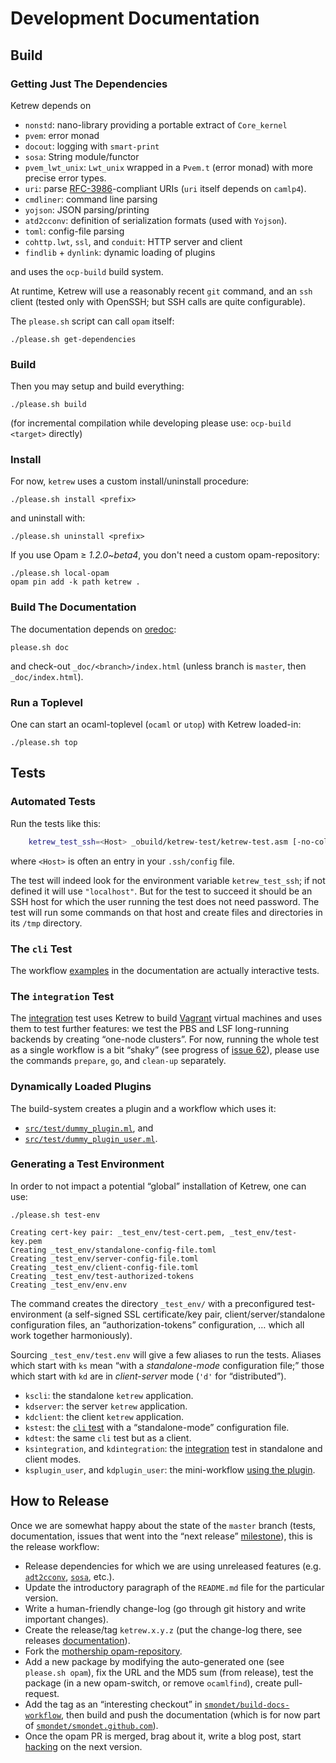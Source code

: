 
Development Documentation
=========================

Build
-----

### Getting Just The Dependencies

Ketrew depends on

- `nonstd`: nano-library providing a portable extract of `Core_kernel`
- `pvem`: error monad
- `docout`: logging with `smart-print`
- `sosa`:  String module/functor
- `pvem_lwt_unix`: `Lwt_unix` wrapped in a `Pvem.t` (error monad) with more
precise error types.
- `uri`:
parse [RFC-3986](http://www.ietf.org/rfc/rfc3986.txt)-compliant URIs
(`uri` itself depends on `camlp4`).
- `cmdliner`: command line parsing
- `yojson`: JSON parsing/printing
- `atd2cconv`: definition of serialization formats (used with `Yojson`).
- `toml`: config-file parsing
- `cohttp.lwt`, `ssl`, and `conduit`: HTTP server and client
- `findlib` + `dynlink`: dynamic loading of plugins 

and uses the `ocp-build` build system.

At runtime, Ketrew will use a reasonably recent `git` command, and an `ssh`
client (tested only with OpenSSH; but SSH calls are quite configurable).

The `please.sh` script can call `opam` itself:

    ./please.sh get-dependencies

### Build

Then you may setup and build everything:

    ./please.sh build

(for incremental compilation while developing please use: `ocp-build <target>`
directly)

### Install

For now, `ketrew` uses a custom install/uninstall procedure:

    ./please.sh install <prefix>

and uninstall with:

    ./please.sh uninstall <prefix>


If you use Opam ≥ *1.2.0~beta4*, you don't need a custom opam-repository:

    ./please.sh local-opam
    opam pin add -k path ketrew .


### Build The Documentation

The documentation depends on [oredoc](https://github.com/smondet/oredoc):

    please.sh doc

and check-out `_doc/<branch>/index.html` (unless branch is `master`, then
`_doc/index.html`).

### Run a Toplevel

One can start an ocaml-toplevel (`ocaml` or `utop`) with Ketrew loaded-in:

    ./please.sh top

Tests
-----

### Automated Tests

Run the tests like this:

```bash
    ketrew_test_ssh=<Host> _obuild/ketrew-test/ketrew-test.asm [-no-color] ALL
```

where `<Host>` is often an entry in your `.ssh/config` file.

The test will indeed look for the environment variable `ketrew_test_ssh`; if
not defined it will use `"localhost"`. But for the test to succeed it should be
an SSH host for which the user running the test does not need password.
The test will run some commands on that host and create files and directories
in its `/tmp` directory.

### The `cli` Test

The workflow [examples](../test/Workflow_Examples.ml) in the documentation
are actually interactive tests.

### The `integration` Test

The [integration](../test/integration.ml) test uses Ketrew to build
[Vagrant](https://github.com/mitchellh/vagrant) virtual machines and uses them
to test further features: we test the PBS and LSF long-running backends by
creating “one-node clusters”. For now, running the whole test as a single
workflow is a bit “shaky” (see progress of
[issue 62](https://github.com/hammerlab/ketrew/issues/62)), please use the
commands `prepare`, `go`, and `clean-up` separately.

### Dynamically Loaded Plugins

The build-system creates a plugin and a workflow which uses it:

- [`src/test/dummy_plugin.ml`](src/test/dummy_plugin.ml), and
- [`src/test/dummy_plugin_user.ml`](src/test/dummy_plugin_user.ml).

### Generating a Test Environment

In order to not impact a potential “global” installation of Ketrew, one can
use:

    ./please.sh test-env

```goodresult
Creating cert-key pair: _test_env/test-cert.pem, _test_env/test-key.pem
Creating _test_env/standalone-config-file.toml
Creating _test_env/server-config-file.toml
Creating _test_env/client-config-file.toml
Creating _test_env/test-authorized-tokens
Creating _test_env/env.env
```

The command creates the directory `_test_env/` with a preconfigured
test-environment (a self-signed SSL certificate/key pair,
client/server/standalone configuration files, an “authorization-tokens”
configuration, … which all work together harmoniously).

Sourcing `_test_env/test.env` will give a few aliases to run the tests.
Aliases which start with `ks` mean “with a *standalone-mode* configuration file;”
those which start with `kd` are in *client-server* mode (`'d'` for “distributed”).

- `kscli`: the standalone `ketrew` application.
- `kdserver`: the server `ketrew` application.
- `kdclient`: the client `ketrew` application.
- `kstest`: the [`cli` test](../test/Workflow_Examples.ml) with a “standalone-mode” configuration file.
- `kdtest`: the same `cli` test but as a client.
- `ksintegration`, and `kdintegration`: the
  [integration](../test/integration.ml) test in standalone and client modes.
- `ksplugin_user`, and `kdplugin_user`: the mini-workflow
  [using the plugin](src/test/dummy_plugin_user.ml).


How to Release
--------------

Once we are somewhat happy about the state of the `master` branch (tests,
documentation, issues that went into the “next release”
[milestone](https://github.com/hammerlab/ketrew/milestones)), this is the
release workflow:

- Release dependencies for which we are using unreleased features
(e.g. [`adt2cconv`](https://github.com/smondet/atd2cconv),
[`sosa`](https://github.com/smondet/sosa), etc.).
- Update the introductory paragraph of the `README.md` file for the particular
version.
- Write a human-friendly change-log (go through git history and write important
changes).
- Create the release/tag `ketrew.x.y.z` (put the change-log there, see
releases [documentation](https://github.com/blog/1547-release-your-software)).
- Fork the
[mothership opam-repository](https://github.com/ocaml/opam-repository).
- Add a new package by modifying the auto-generated one (see `please.sh opam`),
fix the URL and the MD5 sum (from release), test the package (in a new
opam-switch, or remove `ocamlfind`), create pull-request.
- Add the tag as an “interesting checkout” in
[`smondet/build-docs-workflow`](https://github.com/smondet/build-docs-workflow),
then build and push the documentation (which is for now part of
[`smondet/smondet.github.com`](https://github.com/smondet/smondet.github.com)).
- Once the opam PR is merged, brag about it, write a blog post, start
[hacking](https://github.com/hammerlab/ketrew/issues?q=is%3Aopen+is%3Aissue)
on the next version.

